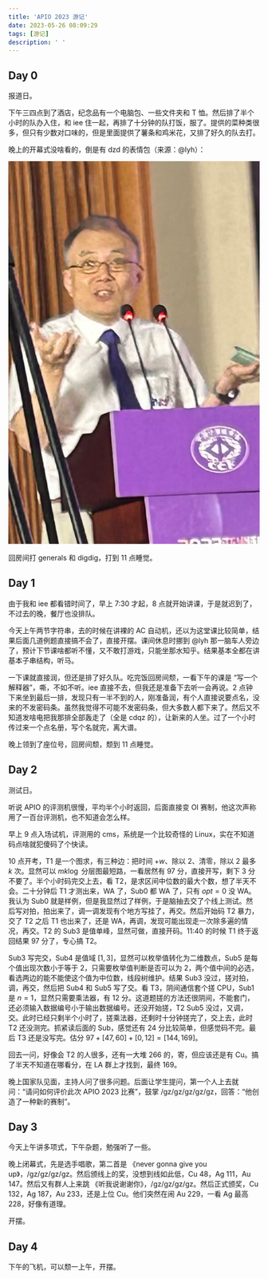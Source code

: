 ```yaml
---
title: 'APIO 2023 游记'
date: 2023-05-26 08:09:29
tags: [游记]
description: ' '
---
```


## Day 0

报道日。

下午三四点到了酒店，纪念品有一个电脑包、一些文件夹和 T 恤。然后排了半个小时的队办入住，和 iee 住一起，再排了十分钟的队打饭，服了。提供的菜种类很多，但只有少数对口味的，但是里面提供了薯条和鸡米花，又排了好久的队去打。

晚上的开幕式没啥看的，倒是有 dzd 的表情包（来源：@lyh）：

![1](/post-images/APIO2023-travels-1.png)

回房间打 generals 和 digdig，打到 11 点睡觉。

## Day 1

由于我和 iee 都看错时间了，早上 7:30 才起，8 点就开始讲课，于是就迟到了，不过去的晚，餐厅也没排队。

今天上午两节字符串，去的时候在讲裸的 AC 自动机，还以为这堂课比较简单，结果后面几道例题直接搞不会了，直接开摆。课间休息时挪到 @lyh 那一脑车人旁边了，预计下节课啥都听不懂，又不敢打游戏，只能坐那水知乎。结果基本全都在讲基本子串结构，听马。

一下课就直接润，但还是排了好久队。吃完饭回房间颓，一看下午的课是 “写一个解释器”，嘶，不如不听。iee 直接不去，但我还是准备下去听一会再说。2 点钟下来坐到最后一排，发现只有一半不到的人，刚准备润，有个人直接说要点名，没来的不发密码条。虽然我觉得不可能不发密码条，但大多数人都下来了。然后又不知道发啥电把我那排全部轰走了（全是 cdqz 的），让新来的人坐。过了一个小时传过来一个点名册，写个名就完，离大谱。

晚上领到了座位号，回房间颓，颓到 11 点睡觉。

## Day 2

测试日。

听说 APIO 的评测机很慢，平均半个小时返回，后面直接变 OI 赛制，他这次声称用了一百台评测机，也不知道会怎么样。

早上 9 点入场试机，评测用的 cms，系统是一个比较奇怪的 Linux，实在不知道码点啥就犯傻码了个快读。

10 点开考，T1 是一个图求，有三种边：把时间 $+w$、除以 $2$、清零，除以 $2$ 最多 $k$ 次。显然可以 $mk \log$ 分层图最短路，一看居然有 $97$ 分，直接开写，剩下 $3$ 分不要了。半个小时码完交上去，看 T2，是求区间中位数的最大个数，想了半天不会。二十分钟后 T1 才测出来，WA 了，Sub0 都 WA 了，只有 $opt=0$ 没 WA。我认为 Sub0 就是样例，但是我显然过了样例，于是脑抽去交了个线上测试。然后写对拍，拍出来了，调一调发现有个地方写挂了，再交。然后开始码 T2 暴力，交了 T2 之后 T1 也出来了，还是 WA，再调，发现可能出现走一次除多遍的情况，再交。T2 的 Sub3 是值单峰，显然可做，直接开码。11:40 的时候 T1 终于返回结果 97 分了，专心搞 T2。

Sub3 写完交，Sub4 是值域 $[1,3]$，显然可以枚举值转化为二维数点，Sub5 是每个值出现次数小于等于 $2$，只需要枚举值判断是否可以为 $2$，两个值中间的必选，看选两边的能不能使这个值为中位数，线段树维护。结果 Sub3 没过，搓对拍，调，再交，然后把 Sub4 和 Sub5 写了交。看 T3，阴间通信套个搓 CPU，Sub1 是 $n=1$，显然只需要乘法器，有 $12$ 分。这道题搓的方法还很阴间，不能套门，还必须输入数据编号小于输出数据编号。还没开始搓，T2 Sub5 没过，又调，交。此时已经只剩半个小时了，搓乘法器，还剩时十分钟搓完了，交上去，此时 T2 还没测完。抓紧读后面的 Sub，感觉还有 $24$ 分比较简单，但感觉码不完。最后 T3 还是没写完。估分 $97 + [47,60] + [0,12] = [144,169]$。

回去一问，好像会 T2 的人很多，还有一大堆 $266$ 的，寄，但应该还是有 $\text{Cu}$。搞了半天不知道在哪看分，在 LA 群上才找到，最终 $169$。

晚上国家队见面，主持人问了很多问题。后面让学生提问，第一个人上去就问：“请问如何评价此次 APIO 2023 比赛”，鼓掌 /gz/gz/gz/gz/gz，回答：“他创造了一种新的赛制”。

## Day 3

今天上午讲多项式，下午杂题，勉强听了一些。

晚上闭幕式，先是选手唱歌，第二首是 《never gonna give you up》，/gz/gz/gz/gz。然后颁线上的奖，没想到线如此低，$\text{Cu}$ $48$，$\text{Ag}$ $111$，$\text{Au}$ $147$。然后又有群人上来跳 《听我说谢谢你》，/gz/gz/gz/gz。然后正式颁奖，$\text{Cu}$ $132$，$\text{Ag}$ $187$，$\text{Au}$ $233$，还是上位 $\text{Cu}$。他们突然在闹 $\text{Au}$ $229$，一看 $\text{Ag}$ 最高 $228$，好像有道理。

开摆。

## Day 4

下午的飞机，可以颓一上午，开摆。

